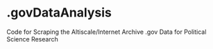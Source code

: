 .govDataAnalysis
================

Code for Scraping the Altiscale/Internet Archive .gov Data for Political Science Research
